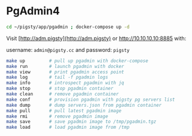 # PgAdmin4

```bash
cd ~/pigsty/app/pgadmin ; docker-compose up -d
```

Visit [http://adm.pigsty](http://adm.pigsty) or http://10.10.10.10:8885 with:

username: `admin@pigsty.cc` and password: `pigsty`

```bash
make up         # pull up pgadmin with docker-compose
make run        # launch pgadmin with docker
make view       # print pgadmin access point
make log        # tail -f pgadmin logs
make info       # introspect pgadmin with jq
make stop       # stop pgadmin container
make clean      # remove pgadmin container
make conf       # provision pgadmin with pigsty pg servers list 
make dump       # dump servers.json from pgadmin container
make pull       # pull latest pgadmin image
make rmi        # remove pgadmin image
make save       # save pgadmin image to /tmp/pgadmin.tgz
make load       # load pgadmin image from /tmp
```
